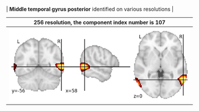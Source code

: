 


| **Middle temporal gyrus posterior** identified on various resolutions |

| 256 resolution, the component index number is 107|  
|:---:|  
| ![Component 256](../256/final/107.jpg "From component 256: Middle temporal gyrus posterior") |